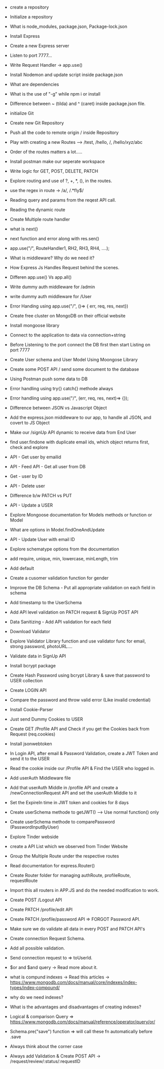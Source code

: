 - create a repository
- Initialize a repository
- What is node_modules, package.json, Package-lock.json
- Install Express
- Create a new Express server
- Listen to port 7777...
- Write Request Handler -> app.use()
- Install Nodemon and update script inside package.json
- What are dependencies
- What is the use of "-g" while npm i or install
- Difference between ~ (tilda) and ^ (caret) inside package.json file.


- initialize Git
- Create new Git Repository
- Push all the code to remote origin / inside Repository
- Play with creating a new Routes --> /test, /hello, /, /hello/xyz/abc
- Order of the routes matters a lot.....
- Install postman make our seperate workspace
- Write logic for GET, POST, DELETE, PATCH
- Explore routing and use of ?, +, *, (), in the routes.
- use the regex in route -> /a/, /.*fly$/
- Reading query and params from the reqest API call.
- Reading the dynamic route


- Create Multiple route handler
- what is next()
- next function and error along with res.sen()
- app.use("/", RouteHandler1, RH2, RH3, RH4, ....);
- What is middleware? Why do we need it?
- How Express Js Handles Request behind the scenes.
- Differen app.use() Vs app.all()
- Write dummy auth middleware for /admin
- write dummy auth middleware for /User
- Error Handing using app.use("/", ()=> { err, req, res, next})


- Create free cluster on MongoDB on their official website
- Install mongoose library
- Connect to the application to data via connection+string 
- Before Listening to the port connect the DB first then start Listing on port 7777
- Create User schema and User Model Using Moongose Library
- Create some POST API / send some document to the database
- Using Postman push some data to DB
- Error handling using try{} catch{} methode always
- Error handling using app.use("/", (err, req, res, next)=> {});


- Difference between JSON vs Javascript Object
- Add the express.json middleware to our app, to handle all JSON, and covert to JS Object
- Make our /signUp API dynamic to receive data from End User
- find user.findone with duplicate email ids, which object returns first, check and explore
- API - Get user by emailid
- API - Feed API - Get all user from DB
- Get - user by ID
- API - Delete user 
- Difference b/w PATCH vs PUT
- API - Update a USER
- Explore Mongoose documentation for Models methods or function or Model 
- What are options in Model.findOneAndUpdate
- API - Update User with email ID


- Explore schematype options from the documentation
- add require, unique, min, lowercase, minLength, trim
- Add default
- Create a cusomer validation function for gender
- Improve the DB Schema - Put all appropriate validation on each field in schema
- Add timestamp to the UserSchema
- Add API level validation on PATCH request & SignUp POST API
- Data Sanitizing - Add API validation for each field
- Download Validator
- Explore Validator Library function and use validator func for email, strong password, photoURL....


- Validate data in SignUp API
- Install bcrypt package
- Create Hash Password using bcrypt Library & save that password to USER collection
- Create LOGIN API
- Compare the password and throw valid error (Like invalid credential)


- Install Cookie-Parser
- Just send Dummy Cookies to USER
- Create GET /Profile API and Check if you get the Cookies back from Request (req.cookies)
- Install jsonwebtoken
- In Login API, after email & Password Validation, create a JWT Token and send it to the USER
- Read the cookie inside our /Profile API & Find the USER who logged in.
- Add userAuth Middleware file
- Add that userAuth Middle in /profile API and create a /newConnectionRequest API and set the userAuth Middle to it
- Set the ExpireIn time in JWT token and cookies for 8 days
- Create userSchema methode to getJWT() --> Use normal function() only
- Create userSchema methode to comparePassword (PasswordInputByUser)


- Explore Tinder webside
- create a API List which we observed from Tinder Website
- Group the Multiple Route under the respective routes
- Read documentation for express.Router()
- Create Router folder for managing authRoute, profileRoute, requestRoute
- Import this all routers in APP.JS and do the needed modification to work.
- Create POST /Logout API
- Create PATCH /profile/edit API
- Create PATCH /profile/password API => FORGOT Password API.
- Make sure we do validate all data in every POST and PATCH API's

- Create connection Request Schema.
- Add all possible validation.
- Send connection request to => toUserId.
- $or and $and query -> Read more about it.
- what is compund indexes -> Read this articles -> https://www.mongodb.com/docs/manual/core/indexes/index-types/index-compound/
- why do we need indexes?
- What is the advantages and disadvantages of creating indexes?
- Logical & comparison Query => https://www.mongodb.com/docs/manual/reference/operator/query/or/
- Schema.pre("save") function => will call these fn automatically before .save 
- Always think about the corner case


- Always add Validation & Create POST API -> /request/review/:status/:requestID